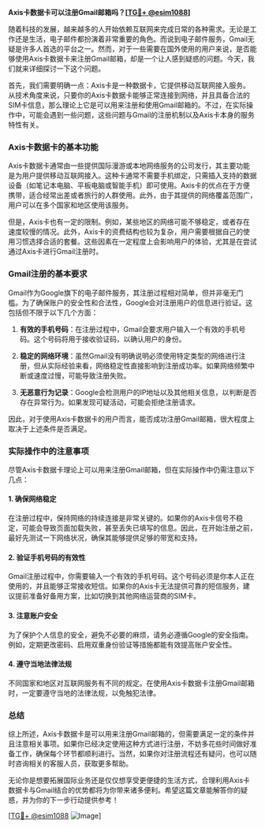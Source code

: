 **Axis卡数据卡可以注册Gmail邮箱吗？[[TG💪+ @esim1088](https://t.me/s/esim1088)]**

随着科技的发展，越来越多的人开始依赖互联网来完成日常的各种需求。无论是工作还是生活，电子邮件都扮演着非常重要的角色。而说到电子邮件服务，Gmail无疑是许多人首选的平台之一。然而，对于一些需要在国外使用的用户来说，是否能够使用Axis卡数据卡来注册Gmail邮箱，却是一个让人感到疑惑的问题。今天，我们就来详细探讨一下这个问题。

首先，我们需要明确一点：Axis卡是一种数据卡，它提供移动互联网接入服务。从技术角度来说，只要你的Axis卡数据卡能够正常连接到网络，并且具备合法的SIM卡信息，那么理论上它是可以用来注册和使用Gmail邮箱的。不过，在实际操作中，可能会遇到一些问题，这些问题与Gmail的注册机制以及Axis卡本身的服务特性有关。

### Axis卡数据卡的基本功能

Axis卡数据卡通常由一些提供国际漫游或本地网络服务的公司发行，其主要功能是为用户提供移动互联网接入。这种卡通常不需要手机绑定，只需插入支持的数据设备（如笔记本电脑、平板电脑或智能手机）即可使用。Axis卡的优点在于方便携带，适合经常出差或者旅行的人群使用。此外，由于其提供的网络覆盖范围广，用户可以在多个国家和地区使用该服务。

但是，Axis卡也有一定的限制。例如，某些地区的网络可能不够稳定，或者存在速度较慢的情况。此外，Axis卡的资费结构也较为复杂，用户需要根据自己的使用习惯选择合适的套餐。这些因素在一定程度上会影响用户的体验，尤其是在尝试通过Axis卡进行Gmail注册时。

### Gmail注册的基本要求

Gmail作为Google旗下的电子邮件服务，其注册过程相对简单，但并非毫无门槛。为了确保账户的安全性和合法性，Google会对注册用户的信息进行验证。这包括但不限于以下几个方面：

1. **有效的手机号码**：在注册过程中，Gmail会要求用户输入一个有效的手机号码。这个号码将用于接收验证码，以确认用户的身份。
   
2. **稳定的网络环境**：虽然Gmail没有明确说明必须使用特定类型的网络进行注册，但从实际经验来看，网络稳定性直接影响到注册成功率。如果网络频繁中断或速度过慢，可能导致注册失败。

3. **无恶意行为记录**：Google会检测用户的IP地址以及其他相关信息，以判断是否存在异常行为。如果发现可疑活动，可能会拒绝注册请求。

因此，对于使用Axis卡数据卡的用户而言，能否成功注册Gmail邮箱，很大程度上取决于上述条件是否满足。

### 实际操作中的注意事项

尽管Axis卡数据卡理论上可以用来注册Gmail邮箱，但在实际操作中仍需注意以下几点：

#### 1. 确保网络稳定
在注册过程中，保持网络的持续连接是非常关键的。如果你的Axis卡信号不稳定，可能会导致页面加载失败，甚至丢失已填写的信息。因此，在开始注册之前，最好先测试一下网络状况，确保其能够提供足够的带宽和支持。

#### 2. 验证手机号码的有效性
Gmail注册过程中，你需要输入一个有效的手机号码。这个号码必须是你本人正在使用的，并且能够正常接收短信。如果你的Axis卡无法提供可靠的短信服务，建议提前准备好备用方案，比如切换到其他网络运营商的SIM卡。

#### 3. 注意账户安全
为了保护个人信息的安全，避免不必要的麻烦，请务必遵循Google的安全指南。例如，定期更改密码、启用双重身份验证等措施都能有效提高账户安全性。

#### 4. 遵守当地法律法规
不同国家和地区对互联网服务有不同的规定。在使用Axis卡数据卡注册Gmail邮箱时，一定要遵守当地的法律法规，以免触犯法律。

### 总结

综上所述，Axis卡数据卡是可以用来注册Gmail邮箱的，但需要满足一定的条件并且注意相关事项。如果你已经决定使用这种方式进行注册，不妨多花些时间做好准备工作，确保每个环节都顺利进行。当然，如果你对注册流程还有疑问，也可以随时咨询相关的客服人员，获取更多帮助。

无论你是想要拓展国际业务还是仅仅想享受更便捷的生活方式，合理利用Axis卡数据卡与Gmail结合的优势都将为你带来诸多便利。希望这篇文章能解答你的疑惑，并为你的下一步行动提供参考！

[[TG💪+ @esim1088](https://t.me/s/esim1088) ![Image](https://i.postimg.cc/4NQfJmqS/Snipaste-2025-05-13-00-14-12.png)]